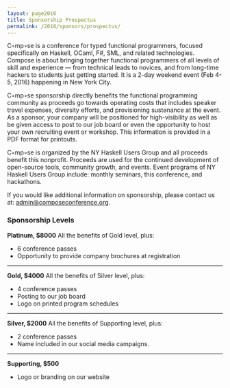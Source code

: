 ```yaml
---
layout: page2016
title: Sponsorship Prospectus 
permalink: /2016/sponsors/prospectus/
---
```


C◦mp◦se is a conference for typed functional programmers, focused specifically on Haskell, OCaml, F#, SML, and related technologies. Compose is about bringing together functional programmers of all levels of skill and experience — from technical leads to novices, and from long-time hackers to students just getting started. It is a 2-day weekend event (Feb 4-5, 2016) happening in New York City.

C◦mp◦se sponsorship directly benefits the functional programming community as proceeds go towards operating costs that includes speaker travel expenses, diversity efforts, and provisioning sustenance at the event. As a sponsor, your company will be positioned for high-visibility as well as be given access to post to our job board or even the opportunity to host your own recruiting event or workshop. This information is provided in a PDF format for printouts.

C◦mp◦se is organized by the NY Haskell Users Group and all proceeds benefit this nonprofit. Proceeds are used for the continued development of open-source tools, community growth, and events. Event programs of NY Haskell Users Group include: monthly seminars, this conference, and hackathons.


If you would like additional information on sponsorship, please contact us at: admin@composeconference.org.

### Sponsorship Levels

**Platinum, $8000**
All the benefits of Gold level, plus:

* 6 conference passes 
* Opportunity to provide company brochures at registration 

---

**Gold, $4000**
All the benefits of Silver level, plus:

* 4 conference passes
* Posting to our job board
* Logo on printed program schedules

---

**Silver, $2000**
All the benefits of Supporting level, plus:

* 2 conference passes
* Name included in our social media campaigns.

---

**Supporting, $500**

* Logo or branding on our website

